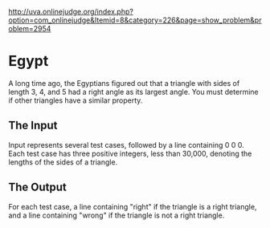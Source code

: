 http://uva.onlinejudge.org/index.php?option=com_onlinejudge&Itemid=8&category=226&page=show_problem&problem=2954

# Egypt

A long time ago, the Egyptians figured out that a triangle with sides
of length 3, 4, and 5 had a right angle as its largest angle. You must
determine if other triangles have a similar property.

## The Input

Input represents several test cases, followed by a line containing 0 0 0.
Each test case has three positive integers, less than 30,000, denoting
the lengths of the sides of a triangle.

## The Output

For each test case, a line containing "right" if the triangle is a right
triangle, and a line containing "wrong" if the triangle is not a right triangle.
